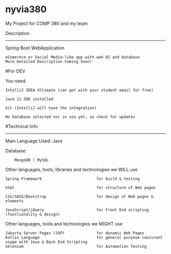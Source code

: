 # nyvia380
My Project for COMP 380 and my team

Description

---
Spring Boot WebApplication
    
    eComerece or Social Media-like app with web UI and database
    More Detailed Description Coming Soon!

#For DEV

You need:

    IntelliJ IDEA Ultimate (can get with your student email for free)

    Java 11 SDK installed

    Git (IntelliJ will have the integration)

    No Database selected nor in use yet, so check for updates

#Technical Info

---
Main Language Used: Java

Database:

        MongoDB | MySQL


Other languages, tools, libraries and technologies we WILL use

    Spring Framework                        for build & testing

    html                                    for structure of Web pages

    CSS/SASS/Bootstrap                      for design of Web pages & elements

    JavaScript/jQuery                       for Front End scripting (functionality & design)

Other languages, tools and technologies we MIGHT use

    Jakarta Server Pages (JSP)              for dynamic Web Pages
    Kotlin Language                         for general purpose concurent usage with Java & Back End Scripting
    Selenium                                for Automation Testing

